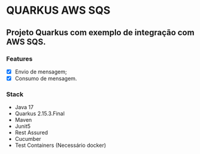 # QUARKUS AWS SQS
## Projeto Quarkus com exemplo de integração com AWS SQS.
### Features
- [X] Envio de mensagem;
- [X] Consumo de mensagem.
### Stack
- Java 17
- Quarkus 2.15.3.Final
- Maven
- Junit5
- Rest Assured
- Cucumber
- Test Containers (Necessário docker) 
